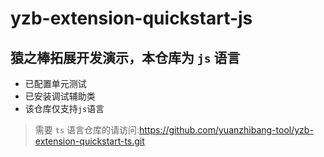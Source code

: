 # yzb-extension-quickstart-js

## 猿之棒拓展开发演示，本仓库为 `js` 语言

- 已配置单元测试
- 已安装调试辅助类
- 该仓库仅支持`js`语言

> 需要 `ts` 语言仓库的请访问:https://github.com/yuanzhibang-tool/yzb-extension-quickstart-ts.git

